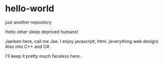 # hello-world
just another repository

Hello other sleep deprived humans!

Jaeleen here, call me Jae. I enjoy javascrpit, html..(everything web design)
Also into C++ and C#.

I'll keep it pretty much faceless here.

